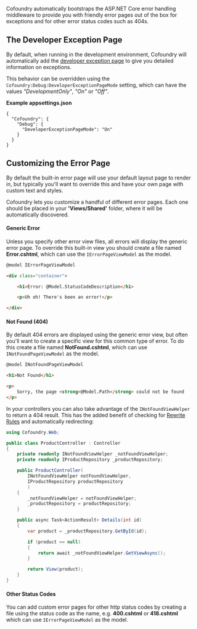 ﻿Cofoundry automatically bootstraps the ASP.NET Core error handling middleware to provide you with friendly error pages out of the box for exceptions and for other error status codes such as 404s. 

## The Developer Exception Page

By default, when running in the development environment, Cofoundry will automatically add the [developer exception page](https://docs.microsoft.com/en-us/aspnet/core/fundamentals/error-handling#the-developer-exception-page) to give you detailed information on exceptions.

This behavior can be overridden using the `Cofoundry:Debug:DeveloperExceptionPageMode` setting, which can have the values *"DevelopmentOnly"*, *"On"* or *"Off"*.

**Example appsettings.json**

```
{
  "Cofoundry": {
    "Debug": {
      "DeveloperExceptionPageMode": "On"
    }
  }
}
```

## Customizing the Error Page

By default the built-in error page will use your default layout page to render in, but typically you'll want to override this and have your own page with custom text and styles.

Cofoundry lets you customize a handful of different error pages. Each one should be placed in your **'Views/Shared'** folder, where it will be automatically discovered.

#### Generic Error

Unless you specify other error view files, all errors will display the generic error page. To override this built-in view you should create a file named **Error.cshtml**, which can use the `IErrorPageViewModel` as the model.

```html
@model IErrorPageViewModel

<div class="container">

    <h1>Error: @Model.StatusCodeDescription</h1>

    <p>Uh oh! There's been an error!</p>

</div>

```

#### Not Found (404)

By default 404 errors are displayed using the generic error view, but often you'll want to create a specific view for this common type of error. To do this create a file named **NotFound.cshtml**, which can use  `INotFoundPageViewModel` as the model.

```html
@model INotFoundPageViewModel

<h1>Not Found</h1>

<p>
    Sorry, the page <strong>@Model.Path</strong> could not be found
</p>

```

In your controllers you can also take advantage of the `INotFoundViewHelper` to return a 404 result. This has the added benefit of checking for [Rewrite Rules](rewrite-rules) and automatically redirecting:

```csharp
using Cofoundry.Web;

public class ProductController : Controller
{
    private readonly INotFoundViewHelper _notFoundViewHelper;
    private readonly IProductRepository _productRepository;

    public ProductController(
        INotFoundViewHelper notFoundViewHelper,
        IProductRepository productRepository
        )
    {
        _notFoundViewHelper = notFoundViewHelper;
        _productRepository = productRepository;
    }

    public async Task<ActionResult> Details(int id)
    {
        var product = _productRepository.GetById(id);

        if (product == null)
        {
            return await _notFoundViewHelper.GetViewAsync();
        }

        return View(product);
    }
}
```

#### Other Status Codes

You can add custom error pages for other http status codes by creating a file using the status code as the name, e.g. **400.cshtml** or **418.cshtml** which can use `IErrorPageViewModel` as the model.



